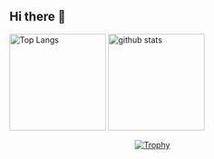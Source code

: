 ## Hi there 👋

<div align="left"> 
  <img alt="Top Langs" height="170px" src="https://github-readme-stats.vercel.app/api?username=k-ryota630&theme=ambient_gradient&layout=compact" />
  <img alt="github stats" height="170px" src="https://github-readme-stats.vercel.app/api/top-langs/?username=k-ryota630&theme=ambient_gradient&layout=compact" />
</div>

<p align="center">
  <a href="https://github.com/ryo-ma/github-profile-trophy">
    <img
      alt="Trophy"
      src="https://github-profile-trophy.vercel.app/?username=k-ryota630&theme=ambient_gradient=7" />
  </a>
</p>

<!--
**k-ryota630/k-ryota630** is a ✨ _special_ ✨ repository because its `README.md` (this file) appears on your GitHub profile.

Here are some ideas to get you started:

- 🔭 I’m currently working on ...
- 🌱 I’m currently learning ...
- 👯 I’m looking to collaborate on ...
- 🤔 I’m looking for help with ...
- 💬 Ask me about ...
- 📫 How to reach me: ...
- 😄 Pronouns: ...
- ⚡ Fun fact: ...
-->
